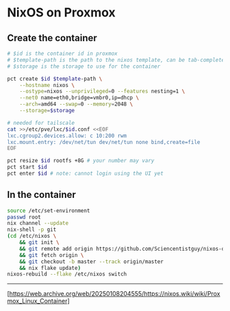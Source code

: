 # NixOS on Proxmox

## Create the container
```bash
# $id is the container id in proxmox
# $template-path is the path to the nixos template, can be tab-completed
# $storage is the storage to use for the container

pct create $id $template-path \
    --hostname nixos \
    --ostype=nixos --unprivileged=0 --features nesting=1 \
    --net0 name=eth0,bridge=vmbr0,ip=dhcp \
    --arch=amd64 --swap=0 --memory=2048 \
    --storage=$storage

# needed for tailscale
cat >>/etc/pve/lxc/$id.conf <<EOF 
lxc.cgroup2.devices.allow: c 10:200 rwm
lxc.mount.entry: /dev/net/tun dev/net/tun none bind,create=file
EOF

pct resize $id rootfs +8G # your number may vary
pct start $id
pct enter $id # note: cannot login using the UI yet

```

## In the container
```bash
source /etc/set-environment
passwd root
nix channel --update
nix-shell -p git
(cd /etc/nixos \
    && git init \
    && git remote add origin https://github.com/Sciencentistguy/nixos-on-proxmox.git \
    && git fetch origin \
    && git checkout -b master --track origin/master
    && nix flake update)
nixos-rebuild --flake /etc/nixos switch
```

---

[https://web.archive.org/web/20250108204555/https://nixos.wiki/wiki/Proxmox_Linux_Container]
